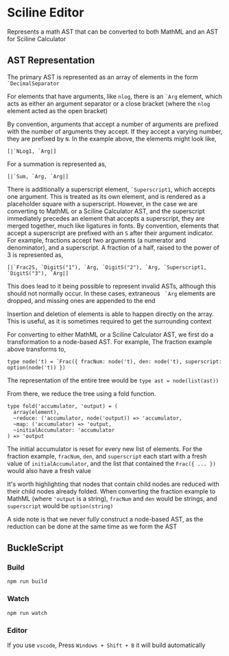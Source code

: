 # Sciline Editor

Represents a math AST that can be converted to both MathML and an AST for Sciline Calculator

## AST Representation

The primary AST is represented as an array of elements in the form `` `DecimalSeparator ``

For elements that have arguments, like `nlog`, there is an `` `Arg `` element, which acts as either an argument separator or a close bracket (where the `nlog` element acted as the open bracket)

By convention, arguments that accept a number of arguments are prefixed with the number of arguments they accept. If they accept a varying number, they are prefixed by `N`. In the example above, the elements might look like,

```reasonml
[|`NLog1, `Arg|]
```

For a summation is represented as,

```reasonml
[|`Sum, `Arg, `Arg|]
```

There is additionally a superscript element, `` `Superscript1 ``, which accepts one argument. This is treated as its own element, and is rendered as a placeholder square with a superscript. However, in the case we are converting to MathML or a Sciline Calculator AST, and the superscript immediately precedes an element that accepts a superscript, they are merged together, much like ligatures in fonts. By convention, elements that accept a superscript are prefixed with an `S` after their argument indicator. For example, fractions accept two arguments (a numerator and denominator), and a superscript. A fraction of a half, raised to the power of 3 is represented as,

```reasonml
[|`Frac2S, `DigitS("1"), `Arg, `DigitS("2"), `Arg, `Superscript1, `DigitS("3"), `Arg|]
```

This does lead to it being possible to represent invalid ASTs, although this should not normally occur. In these cases, extraneous `` `Arg`` elements are dropped, and missing ones are appended to the end

Insertion and deletion of elements is able to happen directly on the array. This is useful, as it is sometimes required to get the surrounding context

For converting to either MathML or a Sciline Calculator AST, we first do a transformation to a node-based AST. For example, The fraction example above transforms to,

```reasonml
type node('t) = `Frac({ fracNum: node('t), den: node('t), superscript: option(node('t)) })
```

The representation of the entire tree would be `type ast = node(list(ast))`

From there, we reduce the tree using a fold function.

```reasonml
type fold('accumulator, 'output) = (
  array(element),
  ~reduce: ('accumulator, node('output)) => 'accumulator,
  ~map: ('accumulator) => 'output,
  ~initialAccumulator: 'accumulator
) => 'output
```

The initial accumulator is reset for every new list of elements. For the fraction example, `fracNum`, `den`, and `superscript` each start with a fresh value of `initialAccumulator`, and the list that contained the `Frac({ ... })` would also have a fresh value

It's worth highlighting that nodes that contain child nodes are reduced with their child nodes already folded. When converting the fraction example to MathML (where `'output` is a string), `fracNum` and `den` would be strings, and `superscript` would be `option(string)`

A side note is that we never fully construct a node-based AST, as the reduction can be done at the same time as we form the AST

## BuckleScript

### Build

```
npm run build
```

### Watch

```
npm run watch
```

### Editor

If you use `vscode`, Press `Windows + Shift + B` it will build automatically

